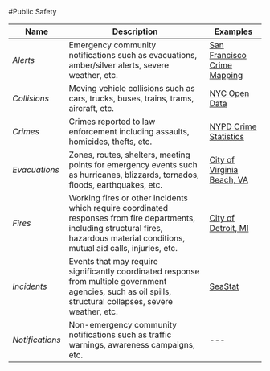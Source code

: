 #Public Safety

| Name | Description | Examples |
| --- | --- | --- |
| *Alerts* |	Emergency community notifications such as evacuations, amber/silver alerts, severe weather, etc. | [San Francisco Crime Mapping](http://www.crimemapping.com/map/ca/sanfrancisco) |
| *Collisions* |	Moving vehicle collisions such as cars, trucks, buses, trains, trams, aircraft, etc. | [NYC Open Data](https://data.cityofnewyork.us/Public-Safety/NYPD-Motor-Vehicle-Collisions/h9gi-nx95) |
| *Crimes* |	Crimes reported to law enforcement including assaults, homicides, thefts, etc. | [NYPD Crime Statistics](http://www.nyc.gov/html/nypd/html/crime_prevention/crime_statistics.shtml) |
| *Evacuations* |	Zones, routes, shelters, meeting points for emergency events such as hurricanes, blizzards, tornados, floods, earthquakes, etc. | [City of Virginia Beach, VA](http://gis.data.vbgov.com/datasets/027917e45e0847c282140356dc10a77d_1?uiTab=table) |
| *Fires* |	Working fires or other incidents which require coordinated responses from fire departments, including structural fires, hazardous material conditions, mutual aid calls, injuries, etc. | [City of Detroit, MI](https://data.detroitmi.gov/Public-Safety/2015-Fire-Data/g7tj-vvtd) |
| *Incidents* |	Events that may require significantly coordinated response from multiple government agencies, such as oil spills, structural collapses, severe weather, etc. |  [SeaStat](https://data.seattle.gov/) |
| *Notifications* |	Non-emergency community notifications such as traffic warnings, awareness campaigns, etc. | --- |

